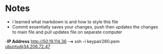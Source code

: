 # Notes
- I learned what markdown is and how to style this file
- Commit essentially saves your changes, push then updates the changes to main file and pull updates file on separate computer

-**IP Address** http://50.19.114.36
-➜  ssh -i keypair260.pem ubuntu@34.206.72.47	
